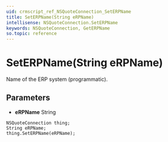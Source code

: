```yaml
---
uid: crmscript_ref_NSQuoteConnection_SetERPName
title: SetERPName(String eRPName)
intellisense: NSQuoteConnection.SetERPName
keywords: NSQuoteConnection, GetERPName
so.topic: reference
---
```


# SetERPName(String eRPName)

Name of the ERP system (programmatic).

## Parameters

* **eRPName** String

```crmscript
NSQuoteConnection thing;
String eRPName;
thing.SetERPName(eRPName);
```

